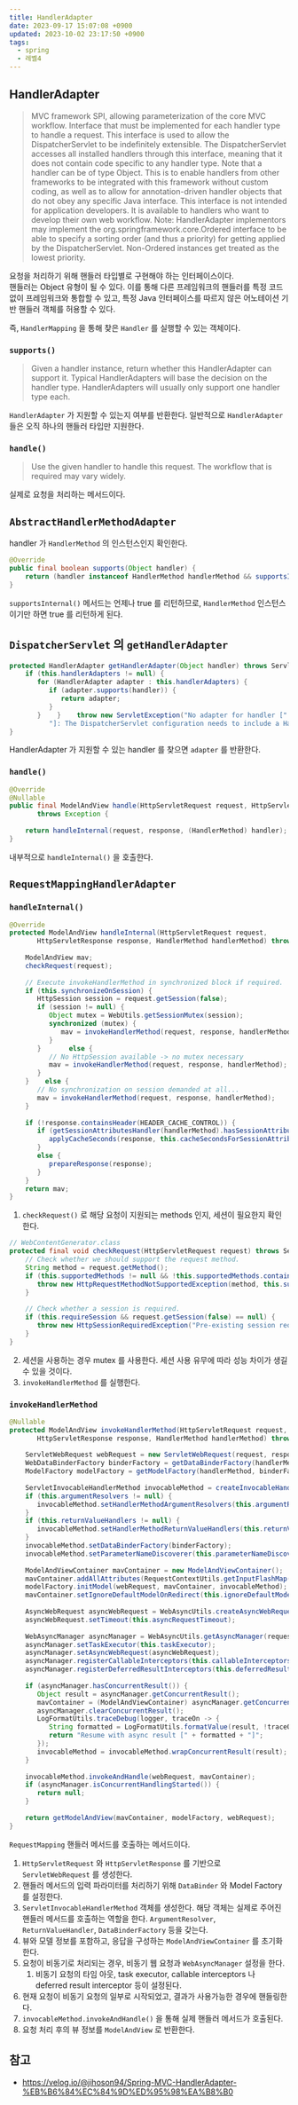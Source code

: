 ```yaml
---
title: HandlerAdapter
date: 2023-09-17 15:07:08 +0900
updated: 2023-10-02 23:17:50 +0900
tags:
  - spring
  - 레벨4
---
```


## HandlerAdapter

> MVC framework SPI, allowing parameterization of the core MVC workflow. 
> Interface that must be implemented for each handler type to handle a request. This interface is used to allow the DispatcherServlet to be indefinitely extensible. The DispatcherServlet accesses all installed handlers through this interface, meaning that it does not contain code specific to any handler type.
> Note that a handler can be of type Object. This is to enable handlers from other frameworks to be integrated with this framework without custom coding, as well as to allow for annotation-driven handler objects that do not obey any specific Java interface.
> This interface is not intended for application developers. It is available to handlers who want to develop their own web workflow.
> Note: HandlerAdapter implementors may implement the org.springframework.core.Ordered interface to be able to specify a sorting order (and thus a priority) for getting applied by the DispatcherServlet. Non-Ordered instances get treated as the lowest priority.

요청을 처리하기 위해 핸들러 타입별로 구현해야 하는 인터페이스이다.  
핸들러는 Object 유형이 될 수 있다. 이를 통해 다른 프레임워크의 핸들러를 특정 코드 없이 프레임워크와 통합할 수 있고, 특정 Java 인터페이스를 따르지 않은 어노테이션 기반 핸들러 객체를 허용할 수 있다.  

즉, `HandlerMapping` 을 통해 찾은 `Handler` 를 실행할 수 있는 객체이다.  

### `supports()`

> Given a handler instance, return whether this HandlerAdapter can support it. Typical HandlerAdapters will base the decision on the handler type. HandlerAdapters will usually only support one handler type each.

`HandlerAdapter` 가 지원할 수 있는지 여부를 반환한다. 일반적으로 `HandlerAdapter` 들은 오직 하나의 핸들러 타입만 지원한다.  

### `handle()`

> Use the given handler to handle this request. The workflow that is required may vary widely.

실제로 요청을 처리하는 메서드이다.  

## `AbstractHandlerMethodAdapter` 

handler 가 `HandlerMethod` 의 인스턴스인지 확인한다.  

```java
@Override  
public final boolean supports(Object handler) {  
    return (handler instanceof HandlerMethod handlerMethod && supportsInternal(handlerMethod));  
}
```

`supportsInternal()` 메서드는 언제나 true 를 리턴하므로, `HandlerMethod` 인스턴스이기만 하면 true 를 리턴하게 된다.  

## `DispatcherServlet` 의 `getHandlerAdapter`

```java
protected HandlerAdapter getHandlerAdapter(Object handler) throws ServletException {  
    if (this.handlerAdapters != null) {  
       for (HandlerAdapter adapter : this.handlerAdapters) {  
          if (adapter.supports(handler)) {  
             return adapter;  
          }  
       }    }    throw new ServletException("No adapter for handler [" + handler +  
          "]: The DispatcherServlet configuration needs to include a HandlerAdapter that supports this handler");  
}
```

HandlerAdapter 가 지원할 수 있는 handler 를 찾으면 `adapter` 를 반환한다.  

### `handle()`

```java
@Override  
@Nullable  
public final ModelAndView handle(HttpServletRequest request, HttpServletResponse response, Object handler)  
       throws Exception {  
  
    return handleInternal(request, response, (HandlerMethod) handler);  
}
```

내부적으로 `handleInternal()` 을 호출한다.

## `RequestMappingHandlerAdapter`

### `handleInternal()`

```java
@Override  
protected ModelAndView handleInternal(HttpServletRequest request,  
       HttpServletResponse response, HandlerMethod handlerMethod) throws Exception {  
  
    ModelAndView mav;  
    checkRequest(request);  
  
    // Execute invokeHandlerMethod in synchronized block if required.  
    if (this.synchronizeOnSession) {  
       HttpSession session = request.getSession(false);  
       if (session != null) {  
          Object mutex = WebUtils.getSessionMutex(session);  
          synchronized (mutex) {  
             mav = invokeHandlerMethod(request, response, handlerMethod);  
          }  
       }       else {  
          // No HttpSession available -> no mutex necessary  
          mav = invokeHandlerMethod(request, response, handlerMethod);  
       }  
    }    else {  
       // No synchronization on session demanded at all...  
       mav = invokeHandlerMethod(request, response, handlerMethod);  
    }  
  
    if (!response.containsHeader(HEADER_CACHE_CONTROL)) {  
       if (getSessionAttributesHandler(handlerMethod).hasSessionAttributes()) {  
          applyCacheSeconds(response, this.cacheSecondsForSessionAttributeHandlers);  
       }  
       else {  
          prepareResponse(response);  
       }  
    }  
    return mav;  
}
```

1. `checkRequest()` 로 해당 요청이 지원되는 methods 인지, 세션이 필요한지 확인한다.  

```java
// WebContentGenerator.class
protected final void checkRequest(HttpServletRequest request) throws ServletException {  
    // Check whether we should support the request method.  
    String method = request.getMethod();  
    if (this.supportedMethods != null && !this.supportedMethods.contains(method)) {  
       throw new HttpRequestMethodNotSupportedException(method, this.supportedMethods);  
    }  
  
    // Check whether a session is required.  
    if (this.requireSession && request.getSession(false) == null) {  
       throw new HttpSessionRequiredException("Pre-existing session required but none found");  
    }  
}
```

2. 세션을 사용하는 경우 mutex 를 사용한다. 세션 사용 유무에 따라 성능 차이가 생길 수 있을 것이다.  
3. `invokeHandlerMethod` 를 실행한다.

### `invokeHandlerMethod`

```java
@Nullable  
protected ModelAndView invokeHandlerMethod(HttpServletRequest request,  
       HttpServletResponse response, HandlerMethod handlerMethod) throws Exception {  
  
    ServletWebRequest webRequest = new ServletWebRequest(request, response);  
    WebDataBinderFactory binderFactory = getDataBinderFactory(handlerMethod);  
    ModelFactory modelFactory = getModelFactory(handlerMethod, binderFactory);  
  
    ServletInvocableHandlerMethod invocableMethod = createInvocableHandlerMethod(handlerMethod);  
    if (this.argumentResolvers != null) {  
       invocableMethod.setHandlerMethodArgumentResolvers(this.argumentResolvers);  
    }  
    if (this.returnValueHandlers != null) {  
       invocableMethod.setHandlerMethodReturnValueHandlers(this.returnValueHandlers);  
    }  
    invocableMethod.setDataBinderFactory(binderFactory);  
    invocableMethod.setParameterNameDiscoverer(this.parameterNameDiscoverer);  
  
    ModelAndViewContainer mavContainer = new ModelAndViewContainer();  
    mavContainer.addAllAttributes(RequestContextUtils.getInputFlashMap(request));  
    modelFactory.initModel(webRequest, mavContainer, invocableMethod);  
    mavContainer.setIgnoreDefaultModelOnRedirect(this.ignoreDefaultModelOnRedirect);  
  
    AsyncWebRequest asyncWebRequest = WebAsyncUtils.createAsyncWebRequest(request, response);  
    asyncWebRequest.setTimeout(this.asyncRequestTimeout);  
  
    WebAsyncManager asyncManager = WebAsyncUtils.getAsyncManager(request);  
    asyncManager.setTaskExecutor(this.taskExecutor);  
    asyncManager.setAsyncWebRequest(asyncWebRequest);  
    asyncManager.registerCallableInterceptors(this.callableInterceptors);  
    asyncManager.registerDeferredResultInterceptors(this.deferredResultInterceptors);  
  
    if (asyncManager.hasConcurrentResult()) {  
       Object result = asyncManager.getConcurrentResult();  
       mavContainer = (ModelAndViewContainer) asyncManager.getConcurrentResultContext()[0];  
       asyncManager.clearConcurrentResult();  
       LogFormatUtils.traceDebug(logger, traceOn -> {  
          String formatted = LogFormatUtils.formatValue(result, !traceOn);  
          return "Resume with async result [" + formatted + "]";  
       });  
       invocableMethod = invocableMethod.wrapConcurrentResult(result);  
    }  
  
    invocableMethod.invokeAndHandle(webRequest, mavContainer);  
    if (asyncManager.isConcurrentHandlingStarted()) {  
       return null;  
    }  
  
    return getModelAndView(mavContainer, modelFactory, webRequest);  
}
```

`RequestMapping` 핸들러 메서드를 호출하는 메서드이다.  

1. `HttpServletRequest` 와 `HttpServletResponse` 를 기반으로 `ServletWebRequest` 를 생성한다.
2. 핸들러 메서드의 입력 파라미터를 처리하기 위해 `DataBinder` 와 Model Factory 를 설정한다.
3. `ServletInvocableHandlerMethod` 객체를 생성한다. 해당 객체는 실제로 주어진 핸들러 메서드를 호출하는 역할을 한다. `ArgumentResolver`, `ReturnValueHandler`, `DataBinderFactory` 등을 갖는다.
4. 뷰와 모델 정보를 포함하고, 응답을 구성하는 `ModelAndViewContainer` 를 초기화한다. 
5. 요청이 비동기로 처리되는 경우, 비동기 웹 요청과 `WebAsyncManager` 설정을 한다. 
	1. 비동기 요청의 타임 아웃, task executor, callable interceptors 나 deferred result interceptor 등이 설정된다.
6. 현재 요청이 비동기 요청의 일부로 시작되었고, 결과가 사용가능한 경우에 핸들링한다.
7. `invocableMethod.invokeAndHandle()` 을 통해 실제 핸들러 메서드가 호출된다.  
8. 요청 처리 후의 뷰 정보를 `ModelAndView` 로 반환한다.

## 참고
- https://velog.io/@jihoson94/Spring-MVC-HandlerAdapter-%EB%B6%84%EC%84%9D%ED%95%98%EA%B8%B0